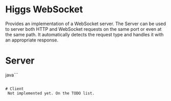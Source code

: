 # Higgs WebSocket

Provides an implementation of a WebSocket server.
The Server can be used to server both HTTP and WebSocket requests on the same port or even at the same path.
It automatically detects the request type and handles it with an appropriate response.

# Server

java```


```

# Client
 Not implemented yet. On the TODO list.